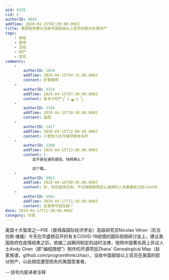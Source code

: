 ```yaml
---
aid: 4335
cid: 2
authorID: 4043
addTime: 2020-04-15T02:00:00.000Z
title: 美国智库建议没收中国部级以上官员的部分在美财产
tags:
    - 部级
    - 智库
    - 没收
    - 财产
    - 官员
comments:
    -
        authorID: 1834
        addTime: 2020-04-15T04:15:00.000Z
        content: 好事情啊
    -
        authorID: 3324
        addTime: 2020-04-15T07:30:00.000Z
        content: 有多少财产༼ ಠ ▃ ಠೃ ༽
    -
        authorID: 2156
        addTime: 2020-04-15T10:30:00.000Z
        content: 速度
    -
        authorID: 2417
        addTime: 2020-04-15T12:00:00.000Z
        content: 川普和习近平是好朋友系列
    -
        authorID: 2360
        addTime: 2020-04-15T13:00:00.000Z
        content: |-
            这不是在通风报信，快转移么？

            这个傻…
    -
        authorID: 3963
        addTime: 2020-04-16T08:45:00.000Z
        content: 妙，快加速快没收。不过编程随想这么谨慎的人会暴露自己姓chen吗
    -
        authorID: 3561
        addTime: 2020-04-17T11:30:00.000Z
        content: 这是帮中国反腐？
date: 2020-04-17T11:30:00.000Z
category: 时政
---
```


美国十大智库之一PIIE（彼得森国际经济学会）高级研究员Nicolas Véron（尼古拉斯·维隆）今天在华盛顿召开的有关COVID-19疫情的国际视频研讨会上，建议美国政府在疫情结束之后，依据二战期间制定的战时法律，按照中国著名网上异议人士Andy Chen（即“编程随想”）制作的开源项目Zhaos' Genealogical Map（赵家族谱，github.com/programthink/zhao），没收中国部级以上官员在美国的部分财产，以此赔偿遭受损失的美国受害者。

\-- 括号内是译者注释
